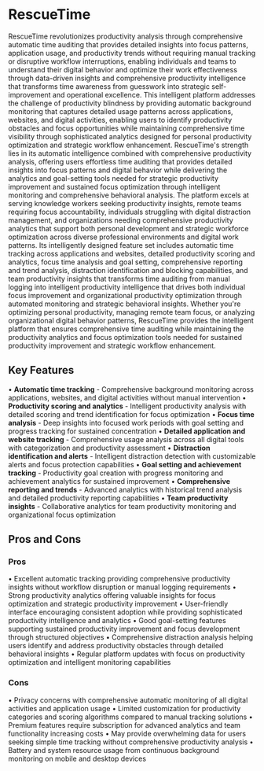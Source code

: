 # RescueTime

RescueTime revolutionizes productivity analysis through comprehensive automatic time auditing that provides detailed insights into focus patterns, application usage, and productivity trends without requiring manual tracking or disruptive workflow interruptions, enabling individuals and teams to understand their digital behavior and optimize their work effectiveness through data-driven insights and comprehensive productivity intelligence that transforms time awareness from guesswork into strategic self-improvement and operational excellence. This intelligent platform addresses the challenge of productivity blindness by providing automatic background monitoring that captures detailed usage patterns across applications, websites, and digital activities, enabling users to identify productivity obstacles and focus opportunities while maintaining comprehensive time visibility through sophisticated analytics designed for personal productivity optimization and strategic workflow enhancement. RescueTime's strength lies in its automatic intelligence combined with comprehensive productivity analysis, offering users effortless time auditing that provides detailed insights into focus patterns and digital behavior while delivering the analytics and goal-setting tools needed for strategic productivity improvement and sustained focus optimization through intelligent monitoring and comprehensive behavioral analysis. The platform excels at serving knowledge workers seeking productivity insights, remote teams requiring focus accountability, individuals struggling with digital distraction management, and organizations needing comprehensive productivity analytics that support both personal development and strategic workforce optimization across diverse professional environments and digital work patterns. Its intelligently designed feature set includes automatic time tracking across applications and websites, detailed productivity scoring and analytics, focus time analysis and goal setting, comprehensive reporting and trend analysis, distraction identification and blocking capabilities, and team productivity insights that transforms time auditing from manual logging into intelligent productivity intelligence that drives both individual focus improvement and organizational productivity optimization through automated monitoring and strategic behavioral insights. Whether you're optimizing personal productivity, managing remote team focus, or analyzing organizational digital behavior patterns, RescueTime provides the intelligent platform that ensures comprehensive time auditing while maintaining the productivity analytics and focus optimization tools needed for sustained productivity improvement and strategic workflow enhancement.

## Key Features

• **Automatic time tracking** - Comprehensive background monitoring across applications, websites, and digital activities without manual intervention
• **Productivity scoring and analytics** - Intelligent productivity analysis with detailed scoring and trend identification for focus optimization
• **Focus time analysis** - Deep insights into focused work periods with goal setting and progress tracking for sustained concentration
• **Detailed application and website tracking** - Comprehensive usage analysis across all digital tools with categorization and productivity assessment
• **Distraction identification and alerts** - Intelligent distraction detection with customizable alerts and focus protection capabilities
• **Goal setting and achievement tracking** - Productivity goal creation with progress monitoring and achievement analytics for sustained improvement
• **Comprehensive reporting and trends** - Advanced analytics with historical trend analysis and detailed productivity reporting capabilities
• **Team productivity insights** - Collaborative analytics for team productivity monitoring and organizational focus optimization

## Pros and Cons

### Pros
• Excellent automatic tracking providing comprehensive productivity insights without workflow disruption or manual logging requirements
• Strong productivity analytics offering valuable insights for focus optimization and strategic productivity improvement
• User-friendly interface encouraging consistent adoption while providing sophisticated productivity intelligence and analytics
• Good goal-setting features supporting sustained productivity improvement and focus development through structured objectives
• Comprehensive distraction analysis helping users identify and address productivity obstacles through detailed behavioral insights
• Regular platform updates with focus on productivity optimization and intelligent monitoring capabilities

### Cons
• Privacy concerns with comprehensive automatic monitoring of all digital activities and application usage
• Limited customization for productivity categories and scoring algorithms compared to manual tracking solutions
• Premium features require subscription for advanced analytics and team functionality increasing costs
• May provide overwhelming data for users seeking simple time tracking without comprehensive productivity analysis
• Battery and system resource usage from continuous background monitoring on mobile and desktop devices
